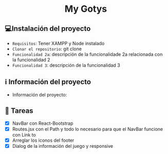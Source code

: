 <h1 align="center"> My Gotys </h1>

## :computer:Instalación del proyecto

- `Requisitos`: Tener XAMPP y Node instalado
- `Clonar el repositorio`: git clone 
- `Funcionalidad 2a`: descripción de la funcionalidade 2a relacionada con la funcionalidad 2
- `Funcionalidad 3`: descripción de la funcionalidad 3

## :information_source: Información del proyecto
- Información del proyecto:

## :construction_worker: Tareas
- [X] NavBar con React-Bootstrap
- [X] Routes.jsx con el Path y todo lo necesario para que el NavBar funcione con Link to
- [X] Arreglar los iconos del footer
- [X] Dialog de la información del juego y responsive
